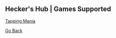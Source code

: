 ## Hecker's Hub | Games Supported

[Tapping Mania](http://www.roblox.com/games/5535087806)


[Go Back](http://hecker-cheats.github.io/heckers-hub)

